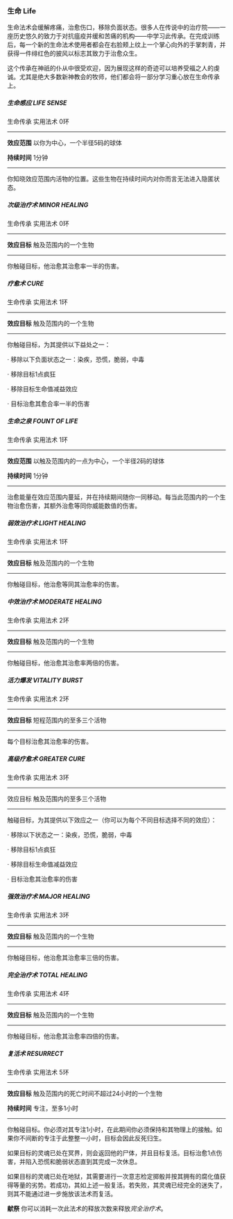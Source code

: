 ### 生命	Life

生命法术会缓解疼痛，治愈伤口，移除负面状态。很多人在传说中的治疗院——一座历史悠久的致力于对抗瘟疫并缓和苦痛的机构——中学习此传承。在完成训练后，每一个新的生命法术使用者都会在右脸颊上纹上一个掌心向外的手掌刺青，并获得一件绯红色的披风以标志其致力于治愈众生。

这个传承在神祇的仆从中很受欢迎，因为展现这样的奇迹可以培养受福之人的虔诚。尤其是绝大多数新神教会的牧师，他们都会将一部分学习重心放在生命传承上。

##### 生命感应	**LIFE SENSE**

生命传承	实用法术	0环

------

**效应范围**	以你为中心，一个半径5码的球体

**持续时间**	1分钟

------

你知晓效应范围内活物的位置。这些生物在持续时间内对你而言无法进入隐匿状态。



##### 次级治疗术	**MINOR HEALING**

生命传承	实用法术	0环

------

**效应目标**	触及范围内的一个生物

------

你触碰目标，他治愈其治愈率一半的伤害。



##### 疗愈术	**CURE**

生命传承	实用法术	1环

------

**效应目标**	触及范围内的一个生物

------

你触碰目标，为其提供以下益处之一：

·	移除以下负面状态之一：染疾，恐慌，脆弱，中毒

·	移除目标1点疯狂

·	移除目标生命值减益效应

·	目标治愈其愈合率一半的伤害



##### 生命之泉	**FOUNT OF LIFE**

生命传承	实用法术	1环

------

**效应范围**	以触及范围内的一点为中心，一个半径2码的球体

**持续时间**	1分钟

------

治愈能量在效应范围内蔓延，并在持续期间随你一同移动。每当此范围内的一个生物治愈伤害，其额外治愈等同你威能数值的伤害。



##### 弱效治疗术	**LIGHT HEALING**

生命传承	实用法术	1环

------

**效应目标**	触及范围内的一个生物

------

你触碰目标，他治愈等同其治愈率的伤害。



##### 中效治疗术	**MODERATE HEALING**

 生命传承	实用法术	2环

------

**效应目标**	触及范围内的一个生物

------

你触碰目标，他治愈其治愈率两倍的伤害。



##### 活力爆发	**VITALITY BURST**

生命传承	实用法术	2环

------

**效应目标**	短程范围内的至多三个活物

------

每个目标治愈其治愈率的伤害。



##### 高级疗愈术	**GREATER CURE**

生命传承	实用法术	3环

------

效应目标	触及范围内的至多三个活物

------

触碰目标，为其提供以下效应之一（你可以为每个不同目标选择不同的效应）：

·	移除以下状态之一：染疾，恐慌，脆弱，中毒

·	移除目标1点疯狂

·	移除目标生命值减益效应

·	目标治愈其治愈率的伤害



##### 强效治疗术	**MAJOR HEALING**

生命传承	实用法术	3环

------

**效应目标**	触及范围内的一个生物

------

你触碰目标，他治愈其治愈率三倍的伤害。



##### 完全治疗术	**TOTAL HEALING**

生命传承	实用法术	4环

------

**效应目标**	触及范围内的一个生物

------

你触碰目标，他治愈其治愈率四倍的伤害。



##### 复活术	**RESURRECT** 

生命传承	实用法术	5环

------

**效应目标**	触及范围内的死亡时间不超过24小时的一个生物

**持续时间**	专注，至多1小时

------

你触碰目标。你必须对其专注1小时，在此期间你必须保持和其物理上的接触。如果你不间断的专注于此整整一小时，目标会因此反死归生。

如果目标的灵魂已处在冥界，则会返回他的尸体，并且目标复活。目标治愈1点伤害，并陷入恐慌和脆弱状态直到其完成一次休息。

如果目标的灵魂已处在地狱，其需要进行一次意志检定掷骰并按其拥有的腐化值获得等量的劣势。若成功，其如上述一般复活。若失败，其灵魂已经完全的迷失了，则其不能通过进一步施放该法术而复活。

**献祭**	你可以消耗一次此法术的释放次数来释放*完全治疗术*。